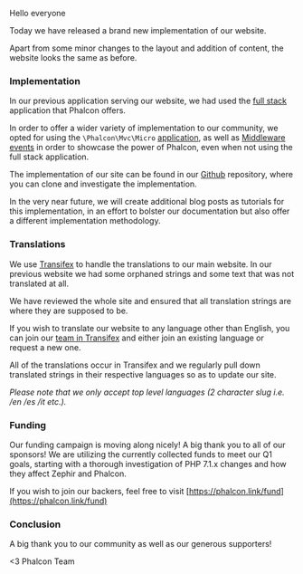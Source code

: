 Hello everyone

Today we have released a brand new implementation of our website.

Apart from some minor changes to the layout and addition of content, the website looks the same as before.

### Implementation

In our previous application serving our website, we had used the [full stack](https://docs.phalconphp.com/en/latest/reference/applications.html) application that Phalcon offers.

In order to offer a wider variety of implementation to our community, we opted for using the `\Phalcon\Mvc\Micro` [application](https://docs.phalconphp.com/en/latest/reference/micro.html), as well as [Middleware events](https://docs.phalconphp.com/en/latest/reference/micro.html#middleware-events) in order to showcase the power of Phalcon, even when not using the full stack application.

The implementation of our site can be found in our [Github](https://github.com/phalcon/website) repository, where you can clone and investigate the implementation.

In the very near future, we will create additional blog posts as tutorials for this implementation, in an effort to bolster our documentation but also offer a different implementation methodology. 


### Translations

We use [Transifex](https://www.transifex.com/phalcon/) to handle the translations to our main website. In our previous website we had some orphaned strings and some text that was not translated at all.

We have reviewed the whole site and ensured that all translation strings are where they are supposed to be.

If you wish to translate our website to any language other than English, you can join our [team in Transifex](https://www.transifex.com/phalcon/) and either join an existing language or request a new one.

All of the translations occur in Transifex and we regularly pull down translated strings in their respective languages so as to update our site.
 
_Please note that we only accept top level languages (2 character slug i.e. /en /es /it etc.)._
			
### Funding

Our funding campaign is moving along nicely! A big thank you to all of our sponsors! We are utilizing the currently collected funds to meet our Q1 goals, starting with a thorough investigation of PHP 7.1.x changes and how they affect Zephir and Phalcon. 

If you wish to join our backers, feel free to visit [https://phalcon.link/fund](https://phalcon.link/fund)

### Conclusion

A big thank you to our community as well as our generous supporters!


<3 Phalcon Team
